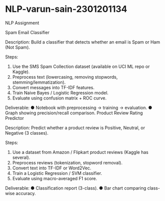# NLP-varun-sain-2301201134
NLP Assignment

Spam Email Classifier

Description: Build a classifier that detects whether an email is Spam or Ham (Not Spam).

Steps:
1. Use the SMS Spam Collection dataset (available on UCI ML repo or Kaggle).
2. Preprocess text (lowercasing, removing stopwords, stemming/lemmatization).
3. Convert messages into TF-IDF features.
4. Train Naive Bayes / Logistic Regression model.
5. Evaluate using confusion matrix + ROC curve.

Deliverable:
● Notebook with preprocessing → training → evaluation.
● Graph showing precision/recall comparison.
Product Review Rating Predictor

Description: Predict whether a product review is Positive, Neutral, or Negative (3 classes).

Steps:
1. Use a dataset from Amazon / Flipkart product reviews (Kaggle has several).
2. Preprocess reviews (tokenization, stopword removal).
3. Convert text into TF-IDF or Word2Vec.
4. Train a Logistic Regression / SVM classifier.
5. Evaluate using macro-averaged F1 score.

Deliverable:
● Classification report (3-class).
● Bar chart comparing class-wise accuracy.
